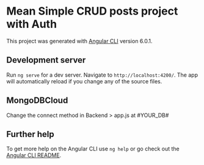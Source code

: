 # Mean Simple CRUD posts project with Auth

This project was generated with [Angular CLI](https://github.com/angular/angular-cli) version 6.0.1.

## Development server

Run `ng serve` for a dev server. Navigate to `http://localhost:4200/`. The app will automatically reload if you change any of the source files.

## MongoDBCloud
Change the connect method in Backend > app.js at #YOUR_DB#

## Further help

To get more help on the Angular CLI use `ng help` or go check out the [Angular CLI README](https://github.com/angular/angular-cli/blob/master/README.md).
